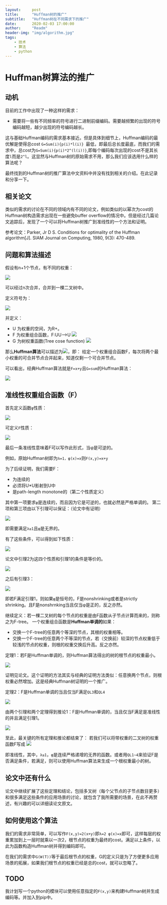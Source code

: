 ```yaml
---
layout:     post
title:      "Huffman树的推广"
subtitle:   "Huffman树在不同需求下的推广"
date:       2020-02-03 17:00:00
author:     "Readm"
header-img: "img/algorithm.jpg"
tags:
    - 技术
    - 算法
    - python
---
```


# Huffman树算法的推广

## 动机

目前的工作中出现了一种这样的需求：

+ 需要将一些有不同频率的符号进行二进制前缀编码。需要越频繁的出现的符号编码越短，越少出现的符号编码越长。

这与基础Huffman编码的需求基本接近。但是具体到细节上，Huffman编码的最优解是使得总cost `G=Sum(i){p(i)*l(i)} `最低，即最后总长度最底，而我们的需求中，总cost为`G=Sum(i){p(i)*2^(l(i))}`,即每个编码每次出现的cost不是其长度`l`而是`2^l`。这显然与Huffman树的原始需求不用，那么我们应该选用什么样的算法呢？

最终找到的Huffman树的推广算法中文资料中并没有找到相关的介绍。在此记录和分享一下。

## 相关论文

类似的需求的讨论在不同的领域内有不同的论文，例如类似的以幂次为cost的Huffman树构造需求出现在一些避免buffer overflow的情况中。但是经过几篇论文追踪后，发现了一个可以将Huffman树推广到准线性的一个方法和证明。

参考论文：Parker, Jr D S. Conditions for optimality of the Huffman algorithm[J]. SIAM Journal on Computing, 1980, 9(3): 470-489.

## 问题和算法描述

假设有n+1个节点，有不同的权重：

![](img/in-post/huffman/nodeweight.png)

可以经过n次合并，合并到一棵二叉树中。

定义符号为：

![](img/in-post/huffman/notation.png)

并定义：

+ U 为权重的空间，为R+。
+ F 为权重组合函数，F:UU-->U ![](img/in-post/huffman/F.png)
+ G 为树权重函数(Tree cose function) ![](img/in-post/huffman/G.png)

那么**Huffman算法**可以描述为![](img/in-post/huffman/huffman.png)，即：
给定一个权重组合函数F，每次将两个最小权重的可合并节点合并起来，知道仅剩一个可合并节点。

可以看出，经典Huffman算法就是`F=x+y`且`G=sum`的Huffman算法：

![](img/in-post/huffman/origin.png)

## 准线性权重组合函数（F）

首先定义函数`φ`性质：

![](img/in-post/huffman/fai.png)


可定义`F`性质：

![](img/in-post/huffman/defineF.png)


最后一条准线性意味着F可以写作此形式，当φ是可逆的。

例如，原始Huffman树即为`λ=1，φ(x)=x`则`F(x,y)=x+y`

为了后续证明，我们需要F：

+ 为连续的
+ 必须将U*U影射到U中
+ 是path-length monotone的（第二个性质定义）

其中第一项要求`φ`是连续的，而且因为它是可逆的，也就必然是严格单调的。
第二项和第三项由以下引理可以保证：（论文中有证明）

![](img/in-post/huffman/lemma1.png)

即需要满足`λ≥1`且`φ`是无界的。

有了这些条件，可以得到如下性质：

![](img/in-post/huffman/QLs.png)

论文中引理2为这四个性质和引理1的条件是等价的。

![](img/in-post/huffman/lemma2.png)

之后有引理3：

![](img/in-post/huffman/lemma3.png)

即若F满足引理1，则如果`φ`是恒号的，F是nonshrinking或者是strictly shrinking。且F是nonshrnking当且仅当φ是正的，反之亦然。

继续定义：若一棵二叉树的每个节点的权重是由F函数从子节点计算而来的，则称之为F-tree。
一个权重组合函数是**Huffman单调的**如果：

+ 交换一个F-tree的任意两个等深的节点，其根的权重相等。
+ 交换一个F-tree的任意两个不等深的节点，若（交换前）较深的节点权重低于较浅的节点的权重，则根的权重交换后升高。反之亦然。

定理1：若F是Huffman单调的，则Huffman算法得出的树的根节点的权重最小。

![](img/in-post/huffman/therorem1.png)

证明见论文。这个证明的方法其实与经典的证明方法类似：任意换两个节点，则根权重必然增加。这是经典Huffman树证明的一个推广。

定理2：F是Huffman单调的当且仅当F满足`QL3`和`QL4`

![](img/in-post/huffman/therorem2.png)

由两个引理和两个定理得到推论1：F是Huffman单调的，当且仅当F满足是准线性的并且满足引理1。

![](img/in-post/huffman/corollary1.png)

至此，最关键的所有定理和推论都结束了：
若我们可以将带权重的二叉树的权重函数F写成
![](img/in-post/huffman/Fxy.png)

即准线性，其中，`λ≥1`，`φ`是连续严格递增的无界的函数。或者用`QL1~4`来验证F是否满足条件，若满足，则可以使用Huffman算法来生成一个根权重最小的树。

## 论文中还有什么

论文中继续扩展了这些定理和结论，包括多叉树（每个父节点的子节点数目更多）和很多满足这些条件的应用场景的讨论，就包含了我所需要的场景，在此不再赘述，有兴趣的可以详细读论文原文。

## 如何使用这个算法

我们的需求非常简单，可以写作`F(x,y)=2(x+y)`即`λ=2 φ(x)=x`即可，这样每层的权重累加到上一层时就乘以一次2，根节点的权重为最终的cost。满足以上条件，以此为函数构造Huffman树并得到编码即可。

在我们的需求中`G(W(T))`等于最后根节点的权重，G的定义只是为了方便更多应用场景的拓展，如果我们根节点的权重已经是总的cost，就可以忽略了。

## TODO

我计划写一个python的模块可以使用任意指定的`F(x,y)`来构建Huffman树并生成编码等。并加入到pip中。